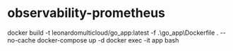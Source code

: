 # observability-prometheus

docker build -t leonardomulticloud/go_app:latest -f .\go_app\Dockerfile . --no-cache
docker-compose up -d
docker exec -it app bash